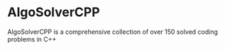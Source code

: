 # AlgoSolverCPP
AlgoSolverCPP is a comprehensive collection of over 150 solved coding problems in C++

